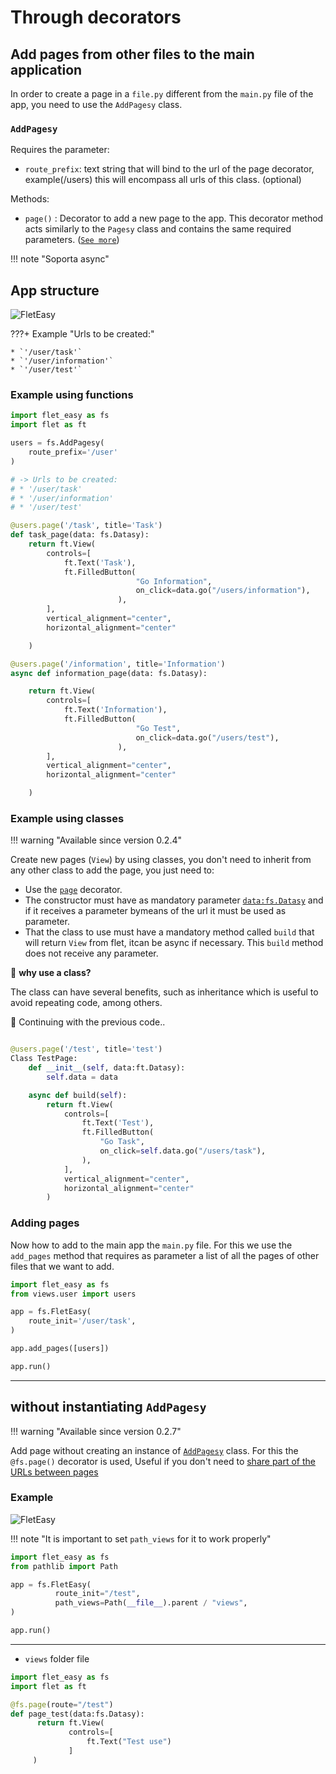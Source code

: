 # Through decorators

## Add pages from other files to the main application

In order to create a page in a `file.py` different from the `main.py` file of the app, you need to use the `AddPagesy` class.

### `AddPagesy`

Requires the parameter:

* `route_prefix`: text string that will bind to the url of the page decorator, example(/users) this will encompass all urls of this class. (optional)

Methods:

* `page()` : Decorator to add a new page to the app. This decorator method acts similarly to the `Pagesy` class and contains the same required parameters. ([`See more`](/flet-easy/0.2.0/add-pages/by-means-of-functions/#pagesy))

!!! note "Soporta async"

## App structure

![FletEasy](../assets/images/struct-views.png "App structure")

???+ Example "Urls to be created:"

    * `'/user/task'`
    * `'/user/information'`
    * `'/user/test'`

### **Example using functions**

```python title="user.py" hl_lines="4-6 13 15 28 31"
import flet_easy as fs
import flet as ft

users = fs.AddPagesy(
    route_prefix='/user'
)

# -> Urls to be created:
# * '/user/task'
# * '/user/information'
# * '/user/test'

@users.page('/task', title='Task')
def task_page(data: fs.Datasy):
    return ft.View(
        controls=[
            ft.Text('Task'),
            ft.FilledButton(
                            "Go Information",
                            on_click=data.go("/users/information"),
                        ),
        ],
        vertical_alignment="center",
        horizontal_alignment="center"

    )

@users.page('/information', title='Information')
async def information_page(data: fs.Datasy):

    return ft.View(
        controls=[
            ft.Text('Information'),
            ft.FilledButton(
                            "Go Test",
                            on_click=data.go("/users/test"),
                        ),
        ],
        vertical_alignment="center",
        horizontal_alignment="center"

    )
```

### **Example using classes**

!!! warning "Available since version 0.2.4"

Create new pages (`View`) by using classes, you don't need to inherit from any other class to add the page, you just need to:

* Use the [`page`](/flet-easy/0.2.0/how-to-use/#decorator-page) decorator.
* The constructor must have as mandatory parameter [`data:fs.Datasy`](/flet-easy/0.2.0/how-to-use/#datasy-data) and if it receives a parameter bymeans of the url it must be used as parameter.
* That the class to use must have a mandatory method called `build` that will return `View` from flet, itcan be async if necessary. This `build` method does not receive any parameter.

🤔 **why use a class?**

The class can have several benefits, such as inheritance which is useful to avoid repeating code, among others.

👀 Continuing with the previous code..

```python title="user.py" hl_lines="2 6"

@users.page('/test', title='test')
Class TestPage:
    def __init__(self, data:ft.Datasy):
        self.data = data

    async def build(self):
        return ft.View(
            controls=[
                ft.Text('Test'),
                ft.FilledButton(
                    "Go Task",
                    on_click=self.data.go("/users/task"),
                ),
            ],
            vertical_alignment="center",
            horizontal_alignment="center"
        )

```

### Adding pages

Now how to add to the main app the `main.py` file. For this we use the `add_pages` method that requires as parameter a list of all the pages of other files that we want to add.

```Python title="main.py" hl_lines="2 8"
import flet_easy as fs
from views.user import users

app = fs.FletEasy(
    route_init='/user/task',
)

app.add_pages([users])

app.run()
```

---

## without instantiating `AddPagesy`

!!! warning "Available since version 0.2.7"

Add page without creating an instance of [`AddPagesy`](/flet-easy/0.2.0/add-pages/through-decorators/#addpagesy) class. For this the `@fs.page()` decorator is used, Useful if you don't need to [share part of the URLs between pages](/flet-easy/0.2.0/add-pages/through-decorators/#app-structure)

### Example

![FletEasy](../assets/images/struct-views.png "App structure FletEasy")

!!! note "It is important to set `path_views` for it to work properly"

```python title="main.py" hl_lines="2 6"
import flet_easy as fs
from pathlib import Path

app = fs.FletEasy(
          route_init="/test",
          path_views=Path(__file__).parent / "views",
)

app.run()
```

---

* `views` folder file

```python title="user.py" hl_lines="2 6"
import flet_easy as fs
import flet as ft

@fs.page(route="/test")
def page_test(data:fs.Datasy):
      return ft.View(
             controls=[
                 ft.Text("Test use")
             ]
     )
```
